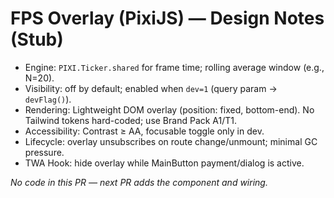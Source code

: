 # FPS Overlay (PixiJS) — Design Notes (Stub)

- Engine: `PIXI.Ticker.shared` for frame time; rolling average window (e.g., N=20).
- Visibility: off by default; enabled when `dev=1` (query param → `devFlag()`).
- Rendering: Lightweight DOM overlay (position: fixed, bottom-end). No Tailwind tokens hard-coded; use Brand Pack A1/T1.
- Accessibility: Contrast ≥ AA, focusable toggle only in dev.
- Lifecycle: overlay unsubscribes on route change/unmount; minimal GC pressure.
- TWA Hook: hide overlay while MainButton payment/dialog is active.

_No code in this PR — next PR adds the component and wiring._
